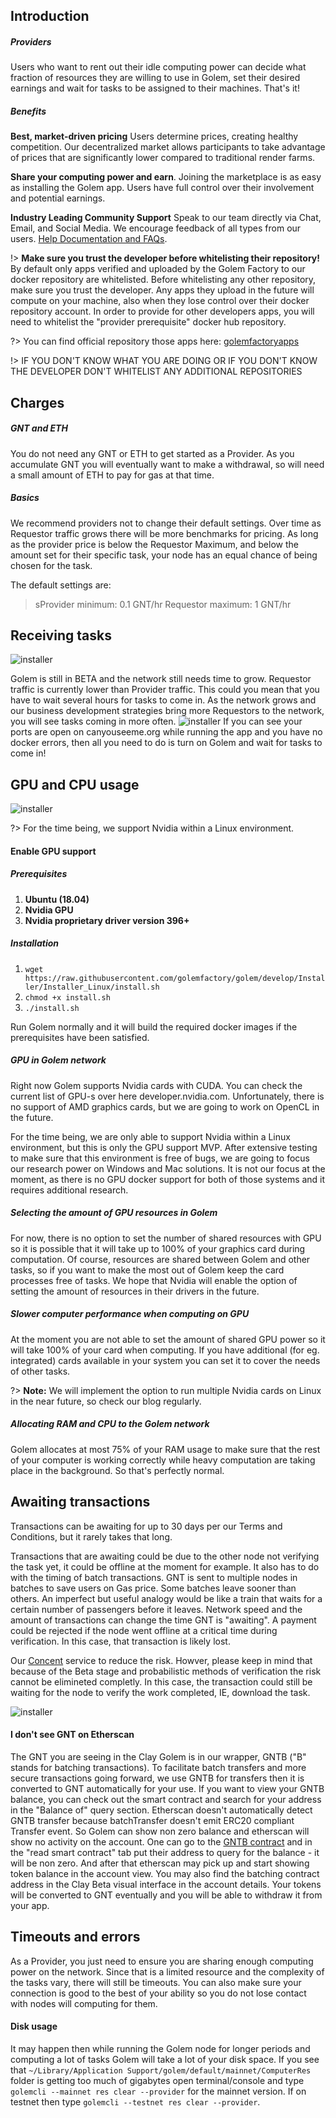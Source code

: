 ## Introduction

##### Providers
Users who want to rent out their idle computing power can decide what fraction of resources they are willing to use in Golem, set their desired earnings and wait for tasks to be assigned to their machines. That's it!

##### Benefits
**Best, market-driven pricing** Users determine prices, creating healthy competition. Our decentralized market allows participants to take advantage of prices that are significantly lower compared to traditional render farms.

**Share your computing power and earn**. Joining the marketplace is as easy as installing the Golem app. Users have full control over their involvement and potential earnings.

**Industry Leading Community Support**
Speak to our team directly via Chat, Email, and Social Media. We encourage feedback of all types from our users. [Help Documentation and FAQs](/Products/Clay-Beta/Understanding-Beta).

!> **Make sure you trust the developer before whitelisting their repository!**
By default only apps verified and uploaded by the Golem Factory to our docker repository are whitelisted.
Before whitelisting any other repository, make sure you trust the developer. Any apps they upload in the future will compute on your machine, also when they lose control over their docker repository account. In order to provide for other developers apps, you will need to whitelist the "provider prerequisite" docker hub repository.

?> You can find official repository those apps here: [golemfactoryapps](https://hub.docker.com/u/golemfactoryapps/?page=1)

!> IF YOU DON'T KNOW WHAT YOU ARE DOING OR IF YOU DON'T KNOW THE DEVELOPER DON'T WHITELIST ANY ADDITIONAL REPOSITORIES



## Charges

##### GNT and ETH
You do not need any GNT or ETH to get started as a Provider. As you accumulate GNT you will eventually want to make a withdrawal, so will need a small amount of ETH to pay for gas at that time.

##### Basics
We recommend providers not to change their default settings. Over time as Requestor traffic grows there will be more benchmarks for pricing. As long as the provider price is below the Requestor Maximum, and below the amount set for their specific task, your node has an equal chance of being chosen for the task.

The default settings are:

> sProvider minimum: 0.1 GNT/hr Requestor maximum: 1 GNT/hr

##  Receiving tasks
![installer](/img/usage/settings_view_price.jpg)

Golem is still in BETA and the network still needs time to grow. Requestor traffic is currently lower than Provider traffic. This could you mean that you have to wait several hours for tasks to come in. As the network grows and our business development strategies bring more Requestors to the network, you will see tasks coming in more often.
![installer](/img/usage/canyouseeme.jpg)
If you can see your ports are open on canyouseeme.org while running the app and you have no docker errors, then all you need to do is turn on Golem and wait for tasks to come in!


##  GPU and CPU usage
![installer](/img/usage/CPU_GPU.jpg)

?> For the time being, we support Nvidia within a Linux environment.

#### Enable GPU support

##### Prerequisites

1. **Ubuntu (18.04)**
2. **Nvidia GPU**
3. **Nvidia proprietary driver version 396+**

##### Installation

1. `wget https://raw.githubusercontent.com/golemfactory/golem/develop/Installer/Installer_Linux/install.sh`
2. `chmod +x install.sh`
3. `./install.sh`

Run Golem normally and it will build the required docker images if the prerequisites have been satisfied.

##### GPU in Golem network
Right now Golem supports Nvidia cards with CUDA. You can check the current list of GPU-s over here developer.nvidia.com. Unfortunately, there is no support of AMD graphics cards, but we are going to work on OpenCL in the future.

For the time being, we are only able to support Nvidia within a Linux environment, but this is only the GPU support MVP. After extensive testing to make sure that this environment is free of bugs, we are going to focus our research power on Windows and Mac solutions. It is not our focus at the moment, as there is no GPU docker support for both of those systems and it requires additional research.

##### Selecting the amount of GPU resources in Golem
For now, there is no option to set the number of shared resources with GPU so it is possible that it will take up to 100% of your graphics card during computation. Of course, resources are shared between Golem and other tasks, so if you want to make the most out of Golem keep the card processes free of tasks. We hope that Nvidia will enable the option of setting the amount of resources in their drivers in the future.

##### Slower computer performance when computing on GPU
At the moment you are not able to set the amount of shared GPU power so it will take 100% of your card when computing. If you have additional (for eg. integrated) cards available in your system you can set it to cover the needs of other tasks.

?> **Note:**
We will implement the option to run multiple Nvidia cards on Linux in the near future, so check our blog regularly.

##### Allocating RAM and CPU to the Golem network
Golem allocates at most 75% of your RAM usage to make sure that the rest of your computer is working correctly while heavy computation are taking place in the background. So that's perfectly normal.


## Awaiting transactions
Transactions can be awaiting for up to 30 days per our Terms and Conditions, but it rarely takes that long.

Transactions that are awaiting could be due to the other node not verifying the task yet, it could be offline at the moment for example. It also has to do with the timing of batch transactions. GNT is sent to multiple nodes in batches to save users on Gas price. Some batches leave sooner than others. An imperfect but useful analogy would be like a train that waits for a certain number of passengers before it leaves. Network speed and the amount of transactions can change the time GNT is "awaiting". A payment could be rejected if the node went offline at a critical time during verification. In this case, that transaction is likely lost.

Our [Concent](/Products/Clay-Beta/Usage?id=concent-service) service to reduce the risk. Howver, please keep in mind that because of the Beta stage and probabilistic methods of verification the risk cannot be elimineted completly. In this case, the transaction could still be waiting for the node to verify the work completed, IE, download the task.

![installer](/img/usage/hiostory_view_timeout.jpg)

#### I don't see GNT on Etherscan

The GNT you are seeing in the Clay Golem is in our wrapper, GNTB ("B" stands for batching transactions). To facilitate batch transfers and more secure transactions going forward, we use GNTB for transfers then it is converted to GNT automatically for your use. If you want to view your GNTB balance, you can check out the smart contract and search for your address in the "Balance of" query section. Etherscan doesn't automatically detect GNTB transfer because batchTransfer doesn't emit ERC20 compliant Transfer event. So Golem can show non zero balance and etherscan will show no activity on the account. One can go to the [GNTB contract](https://etherscan.io/token/0xa7dfb33234098c66fde44907e918dad70a3f211c#readContract) and in the "read smart contract" tab put their address to query for the balance - it will be non zero. And after that etherscan may pick up and start showing token balance in the account view.
You may also find the batching contract address in the Clay Beta visual interface in the account details. 
Your tokens will be converted to GNT eventually and you will be able to withdraw it from your app.


## Timeouts and errors

As a Provider, you just need to ensure you are sharing enough computing power on the network. Since that is a limited resource and the complexity of the tasks vary, there will still be timeouts. You can also make sure your connection is good to the best of your ability so you do not lose contact with nodes will computing for them.

#### Disk usage

It may happen then while running the Golem node for longer periods and computing a lot of tasks Golem will take a lot of your disk space. If you see that `~/Library/Application Support/golem/default/mainnet/ComputerRes` folder is getting too much of gigabytes open terminal/console and type `golemcli --mainnet res clear --provider` for the mainnet version. If on testnet then type `golemcli --testnet res clear --provider`.
